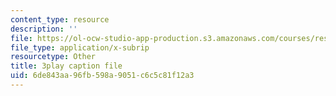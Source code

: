 ```yaml
---
content_type: resource
description: ''
file: https://ol-ocw-studio-app-production.s3.amazonaws.com/courses/res-10-001-making-science-and-engineering-pictures-a-practical-guide-to-presenting-your-work-spring-2016/6de843aa96fb598a9051c6c5c81f12a3_h1GtR8xJraw.vtt
file_type: application/x-subrip
resourcetype: Other
title: 3play caption file
uid: 6de843aa-96fb-598a-9051-c6c5c81f12a3
---
```


